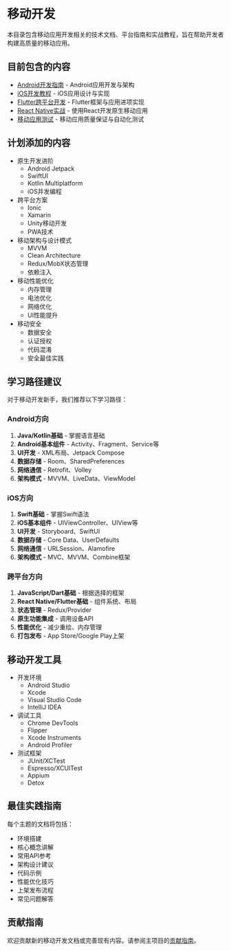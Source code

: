 # 移动开发

本目录包含移动应用开发相关的技术文档、平台指南和实战教程，旨在帮助开发者构建高质量的移动应用。

## 目前包含的内容

- [Android开发指南](android/README.md) - Android应用开发与架构
- [iOS开发教程](ios/README.md)  - iOS应用设计与实现
- [Flutter跨平台开发](flutter/README.md) - Flutter框架与应用进项实现
- [React Native实战](react-native/README.md)  - 使用React开发原生移动应用
- [移动应用测试](testing.md) - 移动应用质量保证与自动化测试

## 计划添加的内容

- 原生开发进阶
  - Android Jetpack
  - SwiftUI
  - Kotlin Multiplatform
  - iOS并发编程
- 跨平台方案
  - Ionic
  - Xamarin
  - Unity移动开发
  - PWA技术
- 移动架构与设计模式
  - MVVM
  - Clean Architecture
  - Redux/MobX状态管理
  - 依赖注入
- 移动性能优化
  - 内存管理
  - 电池优化
  - 网络优化
  - UI性能提升
- 移动安全
  - 数据安全
  - 认证授权
  - 代码混淆
  - 安全最佳实践

## 学习路径建议

对于移动开发新手，我们推荐以下学习路径：

### Android方向
1. **Java/Kotlin基础** - 掌握语言基础
2. **Android基本组件** - Activity、Fragment、Service等
3. **UI开发** - XML布局、Jetpack Compose
4. **数据存储** - Room、SharedPreferences
5. **网络通信** - Retrofit、Volley
6. **架构模式** - MVVM、LiveData、ViewModel

### iOS方向
1. **Swift基础** - 掌握Swift语法
2. **iOS基本组件** - UIViewController、UIView等
3. **UI开发** - Storyboard、SwiftUI
4. **数据存储** - Core Data、UserDefaults
5. **网络通信** - URLSession、Alamofire
6. **架构模式** - MVC、MVVM、Combine框架

### 跨平台方向
1. **JavaScript/Dart基础** - 根据选择的框架
2. **React Native/Flutter基础** - 组件系统、布局
3. **状态管理** - Redux/Provider
4. **原生功能集成** - 调用设备API
5. **性能优化** - 减少重绘、内存管理
6. **打包发布** - App Store/Google Play上架

## 移动开发工具

- 开发环境
  - Android Studio
  - Xcode
  - Visual Studio Code
  - IntelliJ IDEA
- 调试工具
  - Chrome DevTools
  - Flipper
  - Xcode Instruments
  - Android Profiler
- 测试框架
  - JUnit/XCTest
  - Espresso/XCUITest
  - Appium
  - Detox

## 最佳实践指南

每个主题的文档将包括：

- 环境搭建
- 核心概念讲解
- 常用API参考
- 架构设计建议
- 代码示例
- 性能优化技巧
- 上架发布流程
- 常见问题解答

## 贡献指南

欢迎贡献新的移动开发文档或完善现有内容。请参阅主项目的[贡献指南](../../CONTRIBUTING.md)。 
